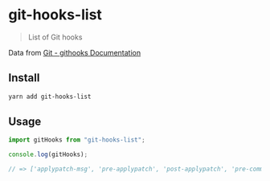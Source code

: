 # git-hooks-list

> List of Git hooks

Data from [Git - githooks Documentation](https://git-scm.com/docs/githooks)

## Install

```bash
yarn add git-hooks-list
```

## Usage

```js
import gitHooks from "git-hooks-list";

console.log(gitHooks);

// => ['applypatch-msg', 'pre-applypatch', 'post-applypatch', 'pre-commit', ...]
```
